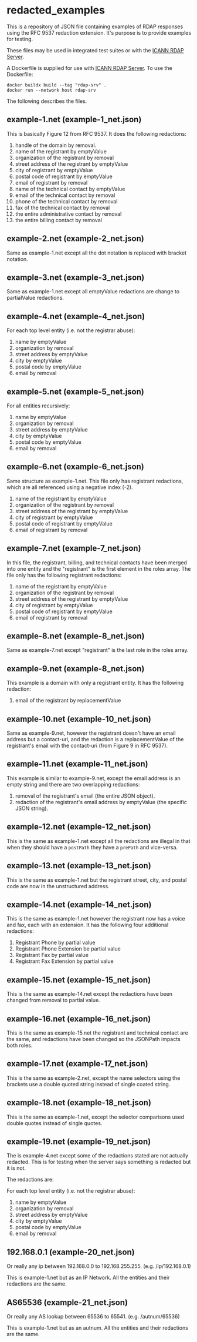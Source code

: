 # redacted_examples

This is a repository of JSON file containing examples of RDAP responses using the
RFC 9537 redaction extension. It's purpose is to provide examples for testing.

These files may be used in integrated test suites or with the
[ICANN RDAP Server](https://github.com/icann/icann-rdap/blob/main/icann-rdap-srv/README.md).

A Dockerfile is supplied for use with 
[ICANN RDAP Server](https://github.com/icann/icann-rdap/blob/main/icann-rdap-srv/README.md).
To use the Dockerfile:
```
docker buildx build --tag "rdap-srv" .
docker run --network host rdap-srv
```

The following describes the files.

example-1.net (example-1_net.json)
----------------------------------

This is basically Figure 12 from RFC 9537. It does the following redactions:

1. handle of the domain by removal.
1. name of the registrant by emptyValue
1. organization of the registrant by removal
1. street address of the registrant by emptyValue
1. city of registrant by emptyValue
1. postal code of registrant by emptyValue
1. email of registrant by removal
1. name of the technical contact by emptyValue
1. email of the technical contact by removal
1. phone of the technical contact by removal
1. fax of the technical contact by removal
1. the entire administrative contact by removal
1. the entire billing contact by removal

example-2.net (example-2_net.json)
----------------------------------

Same as example-1.net except all the dot notation is replaced with bracket notation.

example-3.net (example-3_net.json)
----------------------------------

Same as example-1.net except all emptyValue redactions are change to partialValue redactions.

example-4.net (example-4_net.json)
----------------------------------

For each top level entity (i.e. not the registrar abuse):
1. name  by emptyValue
1. organization by removal
1. street address by emptyValue
1. city by emptyValue
1. postal code by emptyValue
1. email by removal

example-5.net (example-5_net.json)
----------------------------------

For all entities recursively:
1. name  by emptyValue
1. organization by removal
1. street address by emptyValue
1. city by emptyValue
1. postal code by emptyValue
1. email by removal

example-6.net (example-6_net.json)
----------------------------------

Same structure as example-1.net. This file only has registrant redactions, which are
all referenced using a negative index (-2).
1. name of the registrant by emptyValue
1. organization of the registrant by removal
1. street address of the registrant by emptyValue
1. city of registrant by emptyValue
1. postal code of registrant by emptyValue
1. email of registrant by removal

example-7.net (example-7_net.json)
----------------------------------

In this file, the registrant, billing, and technical contacts have been merged into
one entity and the "registrant" is the first element in the roles array. 
The file only has the following registrant redactions:
1. name of the registrant by emptyValue
1. organization of the registrant by removal
1. street address of the registrant by emptyValue
1. city of registrant by emptyValue
1. postal code of registrant by emptyValue
1. email of registrant by removal

example-8.net (example-8_net.json)
----------------------------------

Same as example-7.net except "registrant" is the last role in the roles array.

example-9.net (example-8_net.json)
----------------------------------

This example is a domain with only a registrant entity. It has the following redaction:
1. email of the registrant by replacementValue

example-10.net (example-10_net.json)
------------------------------------

Same as example-9.net, however the registrant doesn't have an email address but a
contact-uri, and the redaction is a replacementValue of the registrant's email with
the contact-uri (from Figure 9 in RFC 9537).


example-11.net (example-11_net.json)
------------------------------------

This example is similar to example-9.net, except the email address is an empty string
and there are two overlapping redactions:
1. removal of the registrant's email (the entire JSON object).
1. redaction of the registrant's email address by emptyValue (the specific JSON string).


example-12.net (example-12_net.json)
------------------------------------

This is the same as example-1.net except all the redactions are illegal in that when
they should have a `postPath` they have a `prePath` and vice-versa.

example-13.net (example-13_net.json)
------------------------------------

This is the same as example-1.net but the registrant street, city, and postal code
are now in the unstructured address.

example-14.net (example-14_net.json)
------------------------------------

This is the same as example-1.net however the registrant now has a voice and fax,
each with an extension. It has the following four additional redactions:

1. Registrant Phone by partial value
1. Registrant Phone Extension be partial value
1. Registrant Fax by partial value
1. Registrant Fax Extension by partial value

example-15.net (example-15_net.json)
------------------------------------

This is the same as example-14.net except the redactions have been changed from removal
to partial value.

example-16.net (example-16_net.json)
------------------------------------

This is the same as example-15.net the registrant and technical contact are the
same, and redactions have been changed so the JSONPath impacts both roles.

example-17.net (example-17_net.json)
------------------------------------

This is the same as example-2.net, except the name selectors using the brackets use
a double quoted string instead of single coated string.

example-18.net (example-18_net.json)
------------------------------------

This is the same as example-1.net, except the selector comparisons used double quotes
instead of single quotes.

example-19.net (example-19_net.json)
----------------------------------

The is example-4.net except some of the redactions stated are not actually
redacted. This is for testing when the server says something is redacted but
it is not.

The redactions are:

For each top level entity (i.e. not the registrar abuse):
1. name  by emptyValue
1. organization by removal
1. street address by emptyValue
1. city by emptyValue
1. postal code by emptyValue
1. email by removal

192.168.0.1 (example-20_net.json)
----------------------------------

Or really any ip between 192.168.0.0 to 192.168.255.255. (e.g. /ip/192.168.0.1)

This is example-1.net but as an IP Network. All the entities and their redactions are the same.

AS65536 (example-21_net.json)
-----------------------------

Or really any AS lookup between 65536 to 65541. (e.g. /autnum/65536)

This is example-1.net but as an autnum. All the entities and their redactions are the same.
